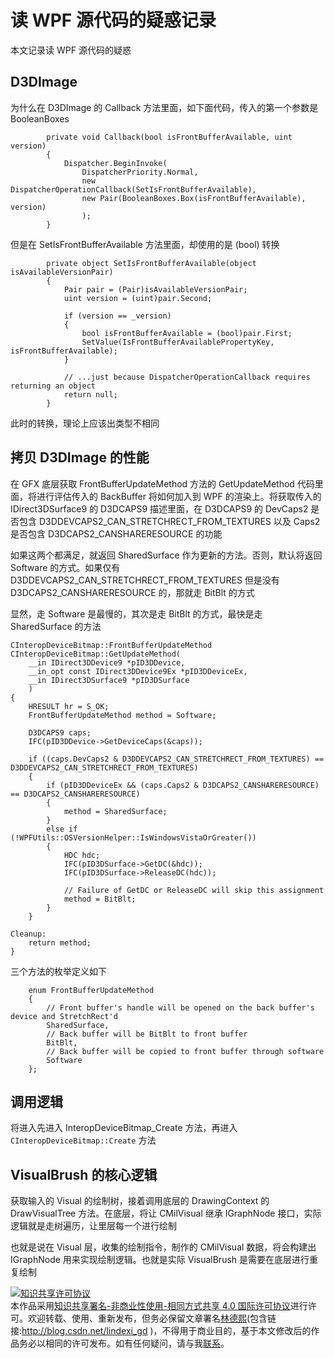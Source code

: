 
# 读 WPF 源代码的疑惑记录

本文记录读 WPF 源代码的疑惑

<!--more-->


<!-- 不发布 -->

## D3DImage

为什么在 D3DImage 的 Callback 方法里面，如下面代码，传入的第一个参数是 BooleanBoxes 

```
        private void Callback(bool isFrontBufferAvailable, uint version)
        {
            Dispatcher.BeginInvoke(
                DispatcherPriority.Normal,
                new DispatcherOperationCallback(SetIsFrontBufferAvailable),
                new Pair(BooleanBoxes.Box(isFrontBufferAvailable), version)
                );
        }
```

但是在 SetIsFrontBufferAvailable 方法里面，却使用的是 (bool) 转换

```
        private object SetIsFrontBufferAvailable(object isAvailableVersionPair)
        {
            Pair pair = (Pair)isAvailableVersionPair;
            uint version = (uint)pair.Second;

            if (version == _version)
            {
                bool isFrontBufferAvailable = (bool)pair.First;
                SetValue(IsFrontBufferAvailablePropertyKey, isFrontBufferAvailable);
            }

            // ...just because DispatcherOperationCallback requires returning an object
            return null;
        }
```

此时的转换，理论上应该出类型不相同

## 拷贝 D3DImage 的性能

在 GFX 底层获取 FrontBufferUpdateMethod 方法的 GetUpdateMethod 代码里面，将进行评估传入的 BackBuffer 将如何加入到 WPF 的渲染上。将获取传入的 IDirect3DSurface9 的 D3DCAPS9 描述里面，在 D3DCAPS9 的 DevCaps2 是否包含 D3DDEVCAPS2_CAN_STRETCHRECT_FROM_TEXTURES 以及 Caps2 是否包含 D3DCAPS2_CANSHARERESOURCE 的功能

如果这两个都满足，就返回 SharedSurface 作为更新的方法。否则，默认将返回 Software 的方式。如果仅有 D3DDEVCAPS2_CAN_STRETCHRECT_FROM_TEXTURES 但是没有 D3DCAPS2_CANSHARERESOURCE 的，那就走 BitBlt 的方式

显然，走 Software 是最慢的，其次是走 BitBlt 的方式，最快是走 SharedSurface 的方法

```
CInteropDeviceBitmap::FrontBufferUpdateMethod 
CInteropDeviceBitmap::GetUpdateMethod(
    __in IDirect3DDevice9 *pID3DDevice,
    __in_opt const IDirect3DDevice9Ex *pID3DDeviceEx,
    __in IDirect3DSurface9 *pID3DSurface
    )
{   
    HRESULT hr = S_OK;
    FrontBufferUpdateMethod method = Software;

    D3DCAPS9 caps;
    IFC(pID3DDevice->GetDeviceCaps(&caps));

    if ((caps.DevCaps2 & D3DDEVCAPS2_CAN_STRETCHRECT_FROM_TEXTURES) == D3DDEVCAPS2_CAN_STRETCHRECT_FROM_TEXTURES)
    {
        if (pID3DDeviceEx && (caps.Caps2 & D3DCAPS2_CANSHARERESOURCE) == D3DCAPS2_CANSHARERESOURCE)
        {
            method = SharedSurface;
        }
        else if (!WPFUtils::OSVersionHelper::IsWindowsVistaOrGreater())
        {
            HDC hdc;
            IFC(pID3DSurface->GetDC(&hdc));
            IFC(pID3DSurface->ReleaseDC(hdc));

            // Failure of GetDC or ReleaseDC will skip this assignment
            method = BitBlt;
        }
    }

Cleanup:
    return method;
}
```

三个方法的枚举定义如下

```
    enum FrontBufferUpdateMethod
    {
        // Front buffer's handle will be opened on the back buffer's device and StretchRect'd
        SharedSurface,
        // Back buffer will be BitBlt to front buffer 
        BitBlt,
        // Back buffer will be copied to front buffer through software
        Software
    };
```

## 调用逻辑

将进入先进入 InteropDeviceBitmap_Create 方法，再进入 `CInteropDeviceBitmap::Create` 方法

## VisualBrush 的核心逻辑

获取输入的 Visual 的绘制树，接着调用底层的 DrawingContext 的 DrawVisualTree 方法。在底层，将让 CMilVisual 继承 IGraphNode 接口，实际逻辑就是走树遍历，让里层每一个进行绘制

也就是说在 Visual 层，收集的绘制指令，制作的 CMilVisual 数据，将会构建出 IGraphNode 用来实现绘制逻辑。也就是实际 VisualBrush 是需要在底层进行重复绘制





<a rel="license" href="http://creativecommons.org/licenses/by-nc-sa/4.0/"><img alt="知识共享许可协议" style="border-width:0" src="https://licensebuttons.net/l/by-nc-sa/4.0/88x31.png" /></a><br />本作品采用<a rel="license" href="http://creativecommons.org/licenses/by-nc-sa/4.0/">知识共享署名-非商业性使用-相同方式共享 4.0 国际许可协议</a>进行许可。欢迎转载、使用、重新发布，但务必保留文章署名[林德熙](http://blog.csdn.net/lindexi_gd)(包含链接:http://blog.csdn.net/lindexi_gd )，不得用于商业目的，基于本文修改后的作品务必以相同的许可发布。如有任何疑问，请与我[联系](mailto:lindexi_gd@163.com)。